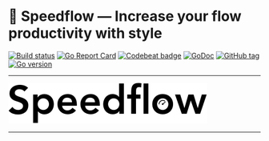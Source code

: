 # 🚀 Speedflow — Increase your flow productivity with style

[![Build status](https://github.com/speedflow/speedflow/workflows/Go/badge.svg)](https://github.com/speedflow/speedflow/actions)
[![Go Report Card](https://goreportcard.com/badge/github.com/speedflow/speedflow)](https://goreportcard.com/report/github.com/speedflow/speedflow)
[![Codebeat badge](https://codebeat.co/badges/aee9cbc4-cf90-4b1e-93fc-b88e5a2b77a9)](https://codebeat.co/projects/github-com-speedflow-speedflow-main)
[![GoDoc](https://godoc.org/github.com/speedflow/speedflow?status.svg)](http://godoc.org/github.com/speedflow/speedflow)
[![GitHub tag](https://img.shields.io/github/tag/speedflow/speedflow.svg)](Tag)
[![Go version](https://img.shields.io/badge/go-v1.18-blue)](https://golang.org/dl/#stable)

---

![Speedflow](docs/assets/speedflow.png)

---
